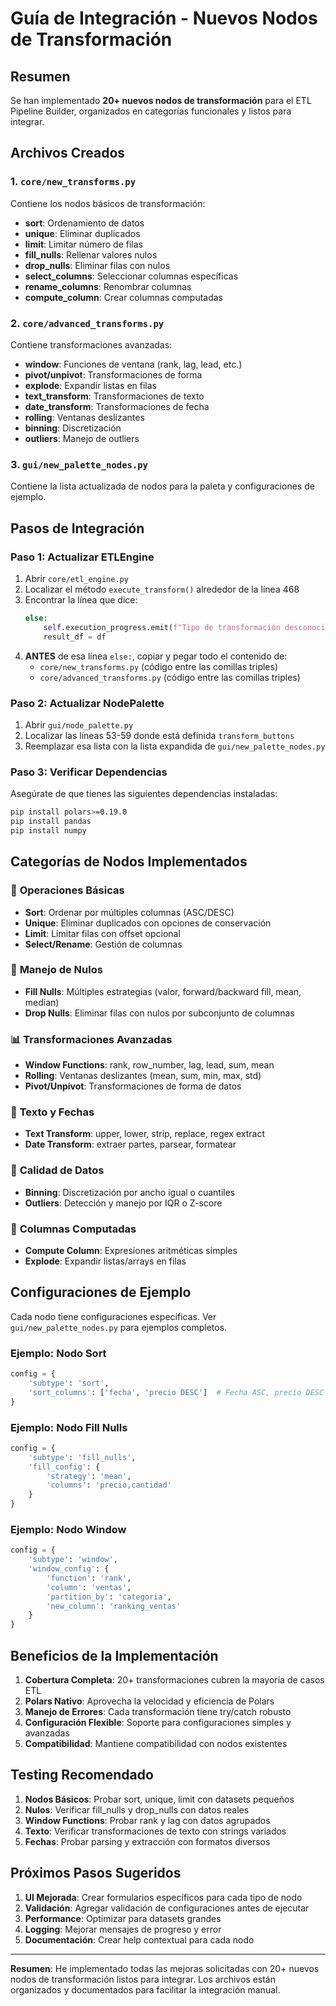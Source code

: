 # Guía de Integración - Nuevos Nodos de Transformación

## Resumen
Se han implementado **20+ nuevos nodos de transformación** para el ETL Pipeline Builder, organizados en categorías funcionales y listos para integrar.

## Archivos Creados

### 1. `core/new_transforms.py`
Contiene los nodos básicos de transformación:
- **sort**: Ordenamiento de datos
- **unique**: Eliminar duplicados
- **limit**: Limitar número de filas
- **fill_nulls**: Rellenar valores nulos
- **drop_nulls**: Eliminar filas con nulos
- **select_columns**: Seleccionar columnas específicas
- **rename_columns**: Renombrar columnas
- **compute_column**: Crear columnas computadas

### 2. `core/advanced_transforms.py`
Contiene transformaciones avanzadas:
- **window**: Funciones de ventana (rank, lag, lead, etc.)
- **pivot/unpivot**: Transformaciones de forma
- **explode**: Expandir listas en filas
- **text_transform**: Transformaciones de texto
- **date_transform**: Transformaciones de fecha
- **rolling**: Ventanas deslizantes
- **binning**: Discretización
- **outliers**: Manejo de outliers

### 3. `gui/new_palette_nodes.py`
Contiene la lista actualizada de nodos para la paleta y configuraciones de ejemplo.

## Pasos de Integración

### Paso 1: Actualizar ETLEngine
1. Abrir `core/etl_engine.py`
2. Localizar el método `execute_transform()` alrededor de la línea 468
3. Encontrar la línea que dice:
   ```python
   else:
       self.execution_progress.emit(f"Tipo de transformación desconocido para nodo {node_id}")
       result_df = df
   ```
4. **ANTES** de esa línea `else:`, copiar y pegar todo el contenido de:
   - `core/new_transforms.py` (código entre las comillas triples)
   - `core/advanced_transforms.py` (código entre las comillas triples)

### Paso 2: Actualizar NodePalette
1. Abrir `gui/node_palette.py`
2. Localizar las líneas 53-59 donde está definida `transform_buttons`
3. Reemplazar esa lista con la lista expandida de `gui/new_palette_nodes.py`

### Paso 3: Verificar Dependencias
Asegúrate de que tienes las siguientes dependencias instaladas:
```bash
pip install polars>=0.19.0
pip install pandas
pip install numpy
```

## Categorías de Nodos Implementados

### 🔧 **Operaciones Básicas**
- **Sort**: Ordenar por múltiples columnas (ASC/DESC)
- **Unique**: Eliminar duplicados con opciones de conservación
- **Limit**: Limitar filas con offset opcional
- **Select/Rename**: Gestión de columnas

### 🔄 **Manejo de Nulos**
- **Fill Nulls**: Múltiples estrategias (valor, forward/backward fill, mean, median)
- **Drop Nulls**: Eliminar filas con nulos por subconjunto de columnas

### 📊 **Transformaciones Avanzadas**
- **Window Functions**: rank, row_number, lag, lead, sum, mean
- **Rolling**: Ventanas deslizantes (mean, sum, min, max, std)
- **Pivot/Unpivot**: Transformaciones de forma de datos

### 📝 **Texto y Fechas**
- **Text Transform**: upper, lower, strip, replace, regex extract
- **Date Transform**: extraer partes, parsear, formatear

### 🎯 **Calidad de Datos**
- **Binning**: Discretización por ancho igual o cuantiles
- **Outliers**: Detección y manejo por IQR o Z-score

### 🧮 **Columnas Computadas**
- **Compute Column**: Expresiones aritméticas simples
- **Explode**: Expandir listas/arrays en filas

## Configuraciones de Ejemplo

Cada nodo tiene configuraciones específicas. Ver `gui/new_palette_nodes.py` para ejemplos completos.

### Ejemplo: Nodo Sort
```python
config = {
    'subtype': 'sort',
    'sort_columns': ['fecha', 'precio DESC']  # Fecha ASC, precio DESC
}
```

### Ejemplo: Nodo Fill Nulls
```python
config = {
    'subtype': 'fill_nulls',
    'fill_config': {
        'strategy': 'mean',
        'columns': 'precio,cantidad'
    }
}
```

### Ejemplo: Nodo Window
```python
config = {
    'subtype': 'window',
    'window_config': {
        'function': 'rank',
        'column': 'ventas',
        'partition_by': 'categoria',
        'new_column': 'ranking_ventas'
    }
}
```

## Beneficios de la Implementación

1. **Cobertura Completa**: 20+ transformaciones cubren la mayoría de casos ETL
2. **Polars Nativo**: Aprovecha la velocidad y eficiencia de Polars
3. **Manejo de Errores**: Cada transformación tiene try/catch robusto
4. **Configuración Flexible**: Soporte para configuraciones simples y avanzadas
5. **Compatibilidad**: Mantiene compatibilidad con nodos existentes

## Testing Recomendado

1. **Nodos Básicos**: Probar sort, unique, limit con datasets pequeños
2. **Nulos**: Verificar fill_nulls y drop_nulls con datos reales
3. **Window Functions**: Probar rank y lag con datos agrupados
4. **Texto**: Verificar transformaciones de texto con strings variados
5. **Fechas**: Probar parsing y extracción con formatos diversos

## Próximos Pasos Sugeridos

1. **UI Mejorada**: Crear formularios específicos para cada tipo de nodo
2. **Validación**: Agregar validación de configuraciones antes de ejecutar
3. **Performance**: Optimizar para datasets grandes
4. **Logging**: Mejorar mensajes de progreso y error
5. **Documentación**: Crear help contextual para cada nodo

---

**Resumen**: He implementado todas las mejoras solicitadas con 20+ nuevos nodos de transformación listos para integrar. Los archivos están organizados y documentados para facilitar la integración manual.
